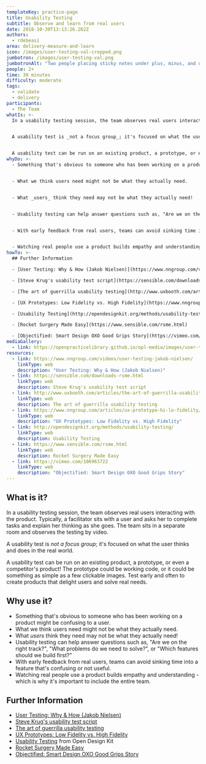```yaml
---
templateKey: practice-page
title: Usability Testing
subtitle: Observe and learn from real users
date: 2018-10-30T13:13:26.262Z
authors:
  - rdebeasi
area: delivery-measure-and-learn
icon: /images/user-testing-val-cropped.png
jumbotron: /images/user-testing-val.png
jumbotronAlt: "Two people placing sticky notes under plus, minus, and question mark columns"
people: 2+
time: 30 minutes
difficulty: moderate
tags:
  - validate
  - delivery
participants:
  - The Team
whatIs: >-
  In a usability testing session, the team observes real users interacting with the product. Typically, a facilitator sits with a user and asks her to complete tasks and explain her thinking as she goes. The team sits in a separate room and observes the testing by video.


  A usability test is _not a focus group_; it's focused on what the user thinks and does in the real world.


  A usability test can be run on an existing product, a prototype, or even a competitor's product! The prototype could be working code, or it could be something as simple as a few clickable images. Test early and often to create products that delight users and solve real needs.
whyDo: >-
  - Something that's obvious to someone who has been working on a product might be confusing to a user.


  - What we think users need might not be what they actually need.


  - What _users_ think they need may not be what they actually need!


  - Usability testing can help answer questions such as, "Are we on the right track?", "What problems do we need to solve?", or "Which features should we build first?"


  - With early feedback from real users, teams can avoid sinking time into a feature that's confusing or not useful.


  - Watching real people use a product builds empathy and understanding - which is why it's important to include the entire team.
howTo: >-
  ## Further Information

  - [User Testing: Why & How (Jakob Nielsen)](https://www.nngroup.com/videos/user-testing-jakob-nielsen/)

  - [Steve Krug's usability test script](https://sensible.com/downloads-rsme.html)

  - [The art of guerrilla usability testing](http://www.uxbooth.com/articles/the-art-of-guerrilla-usability-testing/)

  - [UX Prototypes: Low Fidelity vs. High Fidelity](https://www.nngroup.com/articles/ux-prototype-hi-lo-fidelity/)

  - [Usability Testing](http://opendesignkit.org/methods/usability-testing/) from Open Design Kit

  - [Rocket Surgery Made Easy](https://www.sensible.com/rsme.html)

  - [Objectified: Smart Design OXO Good Grips Story](https://vimeo.com/106963722)
mediaGallery:
  - link: https://openpracticelibrary.github.io/opl-media/images/user-testing-val.png
resources:
  - link: https://www.nngroup.com/videos/user-testing-jakob-nielsen/
    linkType: web
    description: "User Testing: Why & How (Jakob Nielsen)"
  - link: https://sensible.com/downloads-rsme.html
    linkType: web
    description: Steve Krug's usability test script
  - link: http://www.uxbooth.com/articles/the-art-of-guerrilla-usability-testing/
    linkType: web
    description: The art of guerrilla usability testing
  - link: https://www.nngroup.com/articles/ux-prototype-hi-lo-fidelity/
    linkType: web
    description: "UX Prototypes: Low Fidelity vs. High Fidelity"
  - link: http://opendesignkit.org/methods/usability-testing/
    linkType: web
    description: Usability Testing
  - link: https://www.sensible.com/rsme.html
    linkType: web
    description: Rocket Surgery Made Easy
  - link: https://vimeo.com/106963722
    linkType: web
    description: "Objectified: Smart Design OXO Good Grips Story"
---
```


## What is it?

In a usability testing session, the team observes real users interacting with the product. Typically, a facilitator sits with a user and asks her to complete tasks and explain her thinking as she goes. The team sits in a separate room and observes the testing by video.

A usability test is _not a focus group_; it's focused on what the user thinks and does in the real world.

A usability test can be run on an existing product, a prototype, or even a competitor's product! The prototype could be working code, or it could be something as simple as a few clickable images. Test early and often to create products that delight users and solve real needs.

## Why use it?

- Something that's obvious to someone who has been working on a product might be confusing to a user.
- What we think users need might not be what they actually need.
- What _users_ think they need may not be what they actually need!
- Usability testing can help answer questions such as, "Are we on the right track?", "What problems do we need to solve?", or "Which features should we build first?"
- With early feedback from real users, teams can avoid sinking time into a feature that's confusing or not useful.
- Watching real people use a product builds empathy and understanding - which is why it's important to include the entire team.

## Further Information

- [User Testing: Why & How (Jakob Nielsen)](https://www.nngroup.com/videos/user-testing-jakob-nielsen/)
- [Steve Krug's usability test script](https://sensible.com/downloads-rsme.html)
- [The art of guerrilla usability testing](http://www.uxbooth.com/articles/the-art-of-guerrilla-usability-testing/)
- [UX Prototypes: Low Fidelity vs. High Fidelity](https://www.nngroup.com/articles/ux-prototype-hi-lo-fidelity/)
- [Usability Testing](http://opendesignkit.org/methods/usability-testing/) from Open Design Kit
- [Rocket Surgery Made Easy](https://www.sensible.com/rsme.html)
- [Objectified: Smart Design OXO Good Grips Story](https://vimeo.com/106963722)
